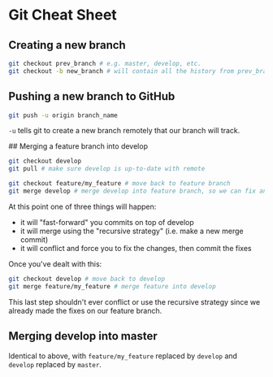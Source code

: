 # Git Cheat Sheet

## Creating a new branch

```bash
git checkout prev_branch # e.g. master, develop, etc.
git checkout -b new_branch # will contain all the history from prev_branch
```

## Pushing a new branch to GitHub

```bash
git push -u origin branch_name
```

`-u` tells git to create a new branch remotely that our branch will track.

## Merging a feature branch into develop

```bash
git checkout develop
git pull # make sure develop is up-to-date with remote

git checkout feature/my_feature # move back to feature branch
git merge develop # merge develop into feature branch, so we can fix any conflicts there
```

At this point one of three things will happen:
- it will "fast-forward" you commits on top of develop
- it will merge using the "recursive strategy" (i.e. make a new merge commit)
- it will conflict and force you to fix the changes, then commit the fixes

Once you've dealt with this:

```bash
git checkout develop # move back to develop
git merge feature/my_feature # merge feature into develop
```

This last step shouldn't ever conflict or use the recursive strategy since we already made the fixes on our feature branch.

## Merging develop into master

Identical to above, with `feature/my_feature` replaced by `develop` and `develop` replaced by `master`.
